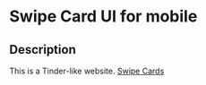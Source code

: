 # Swipe Card UI for mobile

## Description

This is a Tinder-like website. [Swipe Cards](https://swipe-cards.herokuapp.com)
